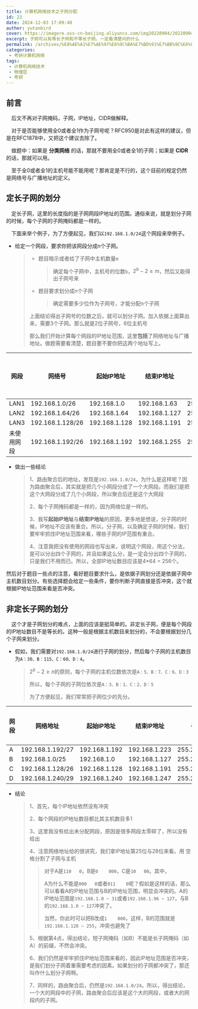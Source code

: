 ```yaml
---
title: 计算机网络技术之子网分配
id: 23
date: 2024-12-03 17:09:48
auther: yutanbird
cover: https://imagere.oss-cn-beijing.aliyuncs.com/img20220904/20220904172404.png
excerpt: 子网可以有等长子网和不等长子网，一定看清楚问的什么
permalink: /archives/%E8%AE%A1%E7%AE%97%E6%9C%BA%E7%BD%91%E7%BB%9C%E6%8A%80%E6%9C%AF%E4%B9%8B%E5%AD%90%E7%BD%91%E5%88%86%E9%85%8D
categories:
 - 考研计算机网络
tags: 
 - 计算机网络技术
 - 物理层
 - 考研
---
```




## 前言

&emsp;后文不再对子网掩码，子网，IP地址，CIDR做解释。

&emsp;对于是否能够使用全0或者全1作为子网号呢？RFC950是对此有这样的建议，但是在RFC1878中，又把这个建议去除了。

&emsp;做题中：如果是 **分类网络** 的话，那就不要用全0或者全1的子网；如果是 **CIDR** 的话，那就可以用。

&emsp;至于全0或者全1的主机号能不能用呢？那肯定是不行的，这个目前的规定仍然是网络号与广播地址的定义。

## 定长子网的划分

&emsp;定长子网，这里的长度指的是子网网段IP地址的范围。通俗来说，就是划分子网的时候，每个子网的子网掩码都是一样的。

&emsp;下面来举个例子，为了方便起见，我们以`192.168.1.0/24`这个网段来举例子。

- 给定一个网段，要求你把该网段分成n个子网。

  > - 题目暗示或者给了子网中主机数量`m`
  >
  >   > 确定每个子网中，主机号的位数`b`，$2^b-2 \geq m$，然后又能得出子网号来
  >
  > - 题目要求划分成n个子网
  >
  >   > 确定需要多少位作为子网号，才能分配n个子网
  >
  > 上面结论得出子网号的位数之后，就可以划分子网。加入依据上面算出来，需要3个子网。那么就是2位子网号，6位主机号
  >
  > 那么我们开始计算每个网段的IP地址范围，这里**包括**了网络地址与广播地址。做题需要看清楚，题目要不要你把这两个地址写上。

| 网段       | 网络号           | 起始IP地址    | 结束IP地址    | 子网掩码        | IP地址数目 |
| ---------- | ---------------- | ------------- | ------------- | --------------- | ---------- |
| LAN1       | 192.168.1.0/26   | 192.168.1.0   | 192.168.1.63  | 255.255.255.192 | 64         |
| LAN2       | 192.168.1.64/26  | 192.168.1.64  | 192.168.1.127 | 255.255.255.192 | 64         |
| LAN3       | 192.168.1.128/26 | 192.168.1.128 | 192.168.1.191 | 255.255.255.192 | 64         |
| 未使用网段 | 192.168.1.192/26 | 192.168.1.192 | 192.168.1.255 | 255.255.255.192 | 64         |

- 做出一些结论

  > 1、路由聚合后的地址，发现是`192.168.1.0/24`，为什么是这样呢？因为路由聚合后，其实就是把几个小网段分成了一个大网段。而我们是把这个大网段分成了几个小网段，所以聚合后还是这个大网段
  >
  > 2、每个子网掩码都是一样的，因为网络位是一样的。
  >
  > 3、我写**起始IP地址**与**结束IP地址**的原因，更多地是想说，分子网的时候，IP地址不应该有重合。所以，分子网，以及确定子网的时候，我们要牢牢抓住IP地址范围来看，哪些子网的IP范围有重合。
  >
  > 4、注意我把没有使用的网段也写出来，说明这个网段，用这个分法，是可以分出四个子网的，并且如果这么分，是一定会分出四个子网的，只是我们不用而已。所以，全部IP地址数目应该是4*64 = 256个。

然后对于题目一些点的注意，看好题目要求什么，是依据子网划分还是依据子网中主机数目划分。有些选择题会给定一些条件，要你判断子网直接是否冲突，这个就根据IP地址范围来看是否冲突。

## 非定长子网的划分

&emsp;这个才是子网划分的难点，上面的应该是挺简单的。非定长子网，便是每个网段的IP地址数目不是等长的。这种一般是根据主机数目来划分的，不会要根据划分几个子网来划分。

- 假如，我们需要对`192.168.1.0/24`进行子网的划分，然后每个子网的主机数目为`A：30、B：115、C：60、D：4`。

  > $2^b-2\geq n$的原则，每个子网的主机位数依次是`A：5、B：7、C：6、D：3`
  >
  > 所以，每个子网的子网位依次是`A：3、B：1、C：2、D：5`
  >
  > 为了方便起见，我们常常把子网位少的先分。

| 网段 | 网络地址         | 起始IP地址    | 结束IP地址    | 子网掩码        | IP地址数目 |
| ---- | ---------------- | ------------- | ------------- | --------------- | ---------- |
| A    | 192.168.1.192/27 | 192.168.1.192 | 192.168.1.223 | 255.255.255.224 | 32         |
| B    | 192.168.1.0/25   | 192.168.1.0   | 192.168.1.127 | 255.255.255.128 | 128        |
| C    | 192.168.1.128/26 | 192.168.1.128 | 192.168.1.191 | 255.255.255.192 | 64         |
| D    | 192.168.1.240/29 | 192.168.1.240 | 192.168.1.247 | 255.255.255.248 | 8          |

- 结论

  > 1、首先，每个IP地址依然没有冲突
  >
  > 2、每个网段的IP地址数目都比其主机数目多1
  >
  > 3、这里我没有给出未分配网段，原因是很多网段太零碎了，所以没有给出
  >
  > 4、注意网络地址给的很讲究，我们拿IP地址第25位与28位来看。用 空格分割了子网与主机
  >
  > > 对于A是`110   0`，B是`0    000`，C是`10   00`。其中，
  > >
  > > A为什么不能是`000   0`或者`011    0`呢？假如是这样的话，那么可以看看A的IP地址范围与B的IP地址范围，明显会冲突的。A的IP地址范围是`192.168.1.0 ~ 31`或者`192.168.1.96 ~ 127`，与B的`192.168.1.0 ~ 127`冲突了。
  > >
  > > 当然，你此时可以把B改成`1    000`，这样，B的范围就是`192.168.1.128 ~ 255`，冲突也避免了
  >
  > 5、根据第4点，得出结论，短子网掩码（如B）不能是长子网掩码（如A）的前缀，不然会冲突。
  >
  > 6、我们仍然是牢牢抓住IP地址范围来看的，因此IP地址范围是否冲突，是我们划分子网着重需要考虑的因素。如果划分的子网都冲突了，那还叫作什么划分子网啊。
  >
  > 7、同样的，路由聚合后，仍然是`192.168.1.0/24`。所以，得出结论，一个大的网段中的子网，路由聚合后应该是这个大的网段，或者大的网段内的子网。